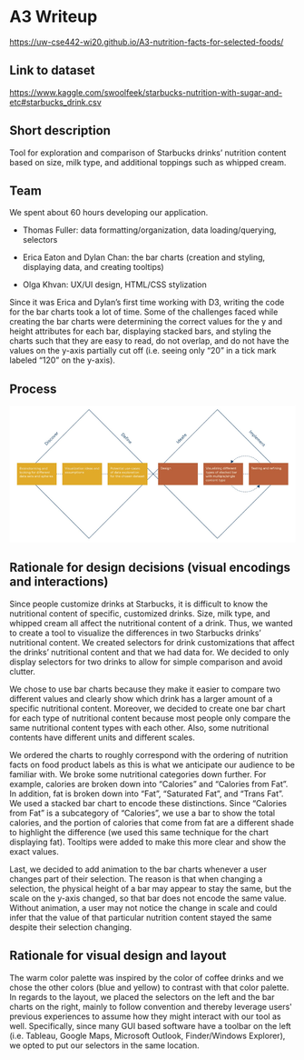 # A3 Writeup

https://uw-cse442-wi20.github.io/A3-nutrition-facts-for-selected-foods/

## Link to dataset

https://www.kaggle.com/swoolfeek/starbucks-nutrition-with-sugar-and-etc#starbucks_drink.csv

## Short description

Tool for exploration and comparison of Starbucks drinks’ nutrition content based on size, milk type, and additional toppings such as whipped cream.

## Team

We spent about 60 hours developing our application.

- Thomas Fuller: data formatting/organization, data loading/querying, selectors

- Erica Eaton and Dylan Chan: the bar charts (creation and styling, displaying data, and creating tooltips)

- Olga Khvan: UX/UI design, HTML/CSS stylization

Since it was Erica and Dylan’s first time working with D3, writing the code for the bar charts took a lot of time. Some of the challenges faced while creating the bar charts were determining the correct values for the y and height attributes for each bar, displaying stacked bars, and styling the charts such that they are easy to read, do not overlap, and do not have the values on the y-axis partially cut off (i.e. seeing only “20” in a tick mark labeled “120” on the y-axis).

## Process

![Our work process](./process_diagram.png)

## Rationale for design decisions (visual encodings and interactions)

Since people customize drinks at Starbucks, it is difficult to know the nutritional content of specific, customized drinks. Size, milk type, and whipped cream all affect the nutritional content of a drink. Thus, we wanted to create a tool to visualize the differences in two Starbucks drinks’ nutritional content. We created selectors for drink customizations that affect the drinks’ nutritional content and that we had data for. We decided to only display selectors for two drinks to allow for simple comparison and avoid clutter.

We chose to use bar charts because they make it easier to compare two different values and clearly show which drink has a larger amount of a specific nutritional content. Moreover, we decided to create one bar chart for each type of nutritional content because most people only compare the same nutritional content types with each other. Also, some nutritional contents have different units and different scales.

We ordered the charts to roughly correspond with the ordering of nutrition facts on food product labels as this is what we anticipate our audience to be familiar with.
We broke some nutritional categories down further. For example, calories are broken down into “Calories” and “Calories from Fat”. In addition, fat is broken down into “Fat”, “Saturated Fat”, and “Trans Fat”. We used a stacked bar chart to encode these distinctions. Since “Calories from Fat” is a subcategory of “Calories”, we use a bar to show the total calories, and the portion of calories that come from fat are a different shade to highlight the difference (we used this same technique for the chart displaying fat). Tooltips were added to make this more clear and show the exact values.

Last, we decided to add animation to the bar charts whenever a user changes part of their selection. The reason is that when changing a selection, the physical height of a bar may appear to stay the same, but the scale on the y-axis changed, so that bar does not encode the same value. Without animation, a user may not notice the change in scale and could infer that the value of that particular nutrition content stayed the same despite their selection changing.

## Rationale for visual design and layout

The warm color palette was inspired by the color of coffee drinks and we chose the other colors (blue and yellow) to contrast with that color palette. In regards to the layout, we placed the selectors on the left and the bar charts on the right, mainly to follow convention and thereby leverage users' previous experiences to assume how they might interact with our tool as well. Specifically, since many GUI based software have a toolbar on the left (i.e. Tableau, Google Maps, Microsoft Outlook, Finder/Windows Explorer), we opted to put our selectors in the same location.
